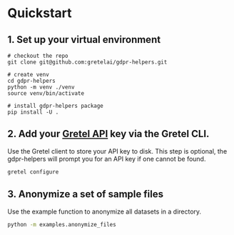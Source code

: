 # Quickstart

## 1. Set up your virtual environment

```shell
# checkout the repo
git clone git@github.com:gretelai/gdpr-helpers.git

# create venv
cd gdpr-helpers
python -m venv ./venv
source venv/bin/activate

# install gdpr-helpers package
pip install -U .
```

## 2. Add your [Gretel API](https://console.gretel.cloud) key via the Gretel CLI.

Use the Gretel client to store your API key to disk. This step is optional, the gdpr-helpers will prompt you for an API key if one cannot be found.

```bash
gretel configure
```

## 3. Anonymize a set of sample files

Use the example function to anonymize all datasets in a directory.

```bash
python -m examples.anonymize_files
```
